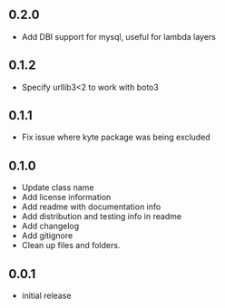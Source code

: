 ## 0.2.0

* Add DBI support for mysql, useful for lambda layers

## 0.1.2

* Specify urllib3<2 to work with boto3

## 0.1.1

* Fix issue where kyte package was being excluded

## 0.1.0

* Update class name
* Add license information
* Add readme with documentation info
* Add distribution and testing info in readme
* Add changelog
* Add gitignore
* Clean up files and folders.

## 0.0.1

* initial release